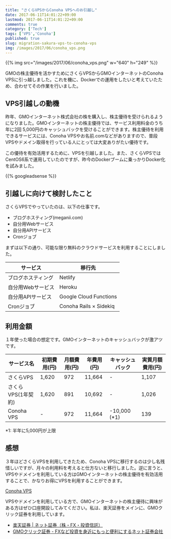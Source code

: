 ```yaml
---
title: "さくらVPSからConoha VPSへのお引越し"
date: 2017-06-11T14:01:22+09:00
lastmod: 2017-06-11T14:01:22+09:00
comments: true
category: ['Tech']
tags: ['VPS','Conoha']
published: true
slug: migration-sakura-vps-to-conoha-vps
img: /images/2017/06/conoha_vps.png
---
```


{{% img src="/images/2017/06/conoha_vps.png" w="640" h="249" %}}

GMOの株主優待を活かすためにさくらVPSからGMOインターネットのConoha VPSに引っ越しました。これを機に、Dockerでの運用をしたいと考えていたため、合わせてその作業を行いました。

## VPS引越しの動機

昨年、GMOインターネット株式会社の株を購入し、株主優待を受けられるようになりました。GMOインターネットの株主優待では、サービス利用料金のうち年に2回 5,000円のキャッシュバックを受けることができます。株主優待を利用できるサービスには、Conoha VPSやお名前.comなどがありますので、普段VPSやドメイン取得を行っている人にとっては大変ありがたい優待です。

この優待を有効活用するために、VPSを引越しました。また、さくらVPSではCentOS6系で運用していたのですが、昨今のDockerブームに乗っかりDocker化を試みました。

<!--more-->
{{% googleadsense %}}

## 引越しに向けて検討したこと

さくらVPSでやっていたのは、以下の仕事です。

- ブログホスティング(meganii.com)
- 自分用Webサービス
- 自分用APIサービス
- Cronジョブ

まずは以下の通り、可能な限り無料のクラウドサービスを利用することにしました。

| サービス         | 移行先   |
|----------------|----------|
|ブログホスティング | Netlify |
|自分用Webサービス | Heroku  |
|自分用APIサービス | Google Cloud Functions |
|Cronジョブ       | Conoha Rails × Sidekiq|



## 利用金額

１年使った場合の想定です。GMOインターネットのキャッシュバックが激アツです。

|サービス名           |初期費用(円)|月額費用(円)|年費用(円)|キャッシュバック | 実質月額費用(円) |
|-------------------|-----------|----------|---------|--------------|--------------|
|さくらVPS           | 1,620     | 972      | 11,664  | -            | 1,107        |
|さくらVPS(1年契約)   | 1,620     | 891      | 10,692  | -            | 1,026        |
|Conoha VPS         | -         | 972      | 11,664  | -10,000 (*1)  |   139        |


*1: 半年に5,000円が上限


## 感想

３年ほどさくらVPSを利用してきたため、Conoha VPSに移行するのは少し名残惜しいですが、月々の利用料を考えると仕方ないと移行しました。逆に言うと、VPSやドメインを利用している方はGMOインターネットの株主優待を有効活用することで、かなりお得にVPSを利用することができます。

<a href="https://px.a8.net/svt/ejp?a8mat=2TGARC+63OZ02+50+4YR6O2" target="_blank" rel="nofollow">Conoha VPS</a>
<amp-img width="1" height="1" src="https://www11.a8.net/0.gif?a8mat=2TGARC+63OZ02+50+4YR6O2" layout="fixed"></amp-img>


VPSやドメインを利用している方で、GMOインターネットの株主優待に興味がある方はぜひ口座開設してみてください。私は、楽天証券をメインに、GMOクリック証券を利用しています。

- [楽天証券 \| ネット証券（株・FX・投資信託）](https://www.rakuten-sec.co.jp/)
- [GMOクリック証券 \- FXなど投資を身近にもっと便利にするネット証券会社](https://www.click-sec.com/)
